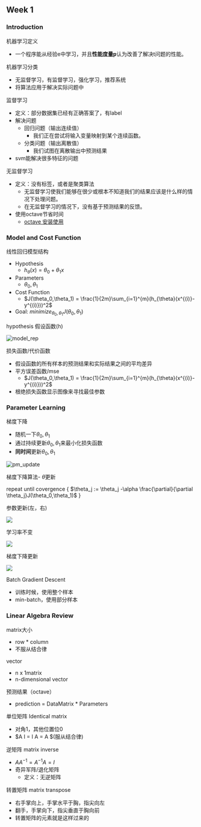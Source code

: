 ##  Week 1

### Introduction

机器学习定义
- 一个程序能从经验e中学习，并且**性能度量p**认为改善了解决t问题的性能。



机器学习分类

- 无监督学习，有监督学习，强化学习，推荐系统
- 将算法应用于解决实际问题中



监督学习

- 定义：部分数据集已经有正确答案了，有label
- 解决问题
    - 回归问题（输出连续值）
        - 我们正在尝试将输入变量映射到某个连续函数。
    - 分类问题（输出离散值）
        - 我们试图在离散输出中预测结果
- svm能解决很多特征的问题



无监督学习

- 定义：没有标签，或者是聚类算法
    - 无监督学习使我们能够在很少或根本不知道我们的结果应该是什么样的情况下处理问题。
    - 在无监督学习的情况下，没有基于预测结果的反馈。
- 使用octave节省时间
    - [octave 安装使用](<https://wiki.octave.org/Octave_for_macOS>)



### Model and Cost Function

线性回归模型结构

- Hypothesis
    - $h_{\theta}(x)= \theta_0 + \theta_1x$
- Parameters
    - $\theta_0, \theta_1$
- Cost Function
    - $J(\theta_0,\theta_1) = \frac{1}{2m}\sum_{i=1}^{m}(h_{\theta}(x^{(i)}-y^{(i)}))^2$
- Goal: $minimize_{\theta_0,\theta_1}  J(\theta_0,\theta_1)$



hypothesis 假设函数(h)

![model_rep](https://user-images.githubusercontent.com/41643043/55610898-82b3da00-57b6-11e9-8224-14c94a4de67e.png)



损失函数/代价函数

- 假设函数的所有样本的预测结果和实际结果之间的平均差异
- 平方误差函数/mse
    - $J(\theta_0,\theta_1) = \frac{1}{2m}\sum_{i=1}^{m}(h_{\theta}(x^{(i)}-y^{(i)}))^2$
- 根绝损失函数显示图像来寻找最佳参数



### Parameter Learning



梯度下降

- 随机一下$\theta_0,\theta_1​$
- 通过持续更新$\theta_0,\theta_1$来最小化损失函数
- **同时间**更新$\theta_0,\theta_1$

![pm_update](https://user-images.githubusercontent.com/41643043/55610899-82b3da00-57b6-11e9-9453-92050b531d6d.png)



梯度下降算法- $\theta$更新

repeat until covergence {
	$\theta_j := \theta_j -\alpha \frac{\partial}{\partial \theta_j}J(\theta_0,\theta_1)$
}



参数更新(左，右)

![](https://user-images.githubusercontent.com/41643043/55611138-40d76380-57b7-11e9-9536-7c438bd3acab.png)



学习率不变

![](https://user-images.githubusercontent.com/41643043/55611137-403ecd00-57b7-11e9-9b4d-220ac273d6c2.png)

梯度下降更新

![](https://user-images.githubusercontent.com/41643043/55611139-40d76380-57b7-11e9-85d0-97a9e5271f5a.png)



Batch Gradient Descent

- 训练时候，使用整个样本
- min-batch，使用部分样本



### Linear Algebra Review



matrix大小

- row * column
- 不服从结合律

vector

- n x 1matrix
- n-dimensional vector

预测结果（octave）

- prediction = DataMatrix * Parameters



单位矩阵 Identical matrix

- 对角1，其他位置位0
- $A I = I A = A $(服从结合律)



逆矩阵 matrix inverse

- $AA^{-1} = A^{-1}A = I$
- 奇异军阵/退化矩阵 
    - 定义：无逆矩阵

转置矩阵 matrix transpose

- 右手掌向上，手掌水平于胸，指尖向左
- 翻手，手掌向下，指尖垂直于胸向前
- 转置矩阵的元素就是这样过来的


